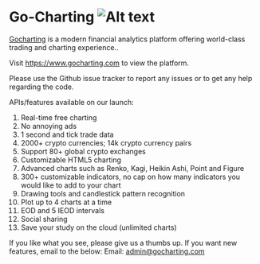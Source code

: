 # Go-Charting ![Alt text](https://www.gocharting.com/assets/image/apple-icon-60x60.png "Analytics Charting and Trading Platform (Free Charting and Analysis)")

[Gocharting](https://gocharting.com) is a modern financial analytics platform offering world-class trading and charting experience..

Visit https://www.gocharting.com to view the platform.

Please use the Github issue tracker to report any issues or to get any help regarding the code.

APIs/features available on our launch:
1. Real-time free charting
2. No annoying ads
3. 1 second and tick trade data
4. 2000+ crypto currencies; 14k crypto currency pairs
5. Support 80+ global crypto exchanges
6. Customizable HTML5 charting
7. Advanced charts such as Renko, Kagi, Heikin Ashi, Point and Figure
8. 300+ customizable indicators, no cap on how many indicators you would like to add to your chart
9. Drawing tools and candlestick pattern recognition
10. Plot up to 4 charts at a time
11. EOD and 5 IEOD intervals
12. Social sharing
13. Save your study on the cloud  (unlimited charts)

If you like what you see, please give us a thumbs up.   If you want new features, email to the below:
Email:  admin@gocharting.com





